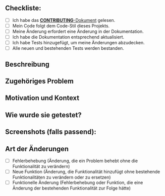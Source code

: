 <!--- Gib eine allgemeine Zusammenfassung deiner Änderungen im Titel an -->

## Checkliste:
<!--- Geh die alle folgenden Punkte durch, und kreuze alle zutreffenden an. -->
<!--- Wenn du dir bei einem dieser Punkte unsicher bist, zögern nicht zu fragen. Wir helfen dir gerne weiter! -->
- [ ] Ich habe das [**CONTRIBUTING**-Dokument](https://github.com/JavaChallenges/Interface/blob/f787cd6d07e57048af37ea37ba3e4a1ca00b6c73/.github/CONTRIBUTING.md) gelesen.
- [ ] Mein Code folgt dem Code-Stil dieses Projekts.
- [ ] Meine Änderung erfordert eine Änderung in der Dokumentation.
- [ ] Ich habe die Dokumentation entsprechend aktualisiert.
- [ ] Ich habe Tests hinzugefügt, um meine Änderungen abzudecken.
- [ ] Alle neuen und bestehenden Tests werden bestanden.

## Beschreibung
<!--- Beschreibe deine Änderungen im Detail -->

## Zugehöriges Problem
<!--- Dieses Projekt akzeptiert nur Pull Requests, die sich auf offene Probleme beziehen -->
<!--- Wenn du eine neue Funktion oder Änderung vorschlagen möchtest, eröffne bitte zuerst ein Issue zu dem Thema -->
<!--- Wenn ein Fehler behoben wird, sollte es ein Issue geben, das ihn beschreibt und Schritte zur Reproduktion enthält -->
<!--- Bitte verlinke hier auf den entsprechenden Issue: -->

## Motivation und Kontext
<!--- Warum ist diese Änderung erforderlich? Welches Problem wird damit gelöst? -->

## Wie wurde sie getestet?
<!--- Bitte beschreib detailliert, wie du deine Änderungen getestet hast. -->
<!--- Gib Details zu deiner Testumgebung und den Tests an, die du durchgeführt hast, um zu -->
<!--- sehen, wie sich deine Änderung auf andere Bereiche des Codes auswirken, etc. -->

## Screenshots (falls passend):

## Art der Änderungen
<!--- Welche Arten von Änderungen bringt dein Code mit sich? Kreuze alle zutreffenden Kästchen mit einem „x“ an: -->
- [ ] Fehlerbehebung (Änderung, die ein Problem behebt ohne die Funktionalität zu verändern)
- [ ] Neue Funktion (Änderung, die Funktionalität hinzufügt ohne bestehende Funktionalitäten zu verändern oder zu ersetzen)
- [ ] Funktionelle Änderung (Fehlerbehebung oder Funktion, die eine Änderung der bestehenden Funktionalität zur Folge hätte)
